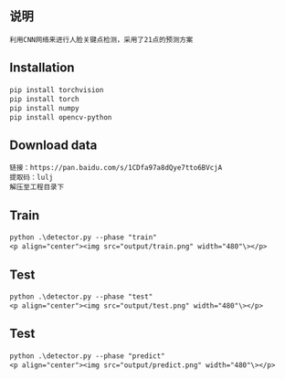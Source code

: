 ## 说明
	利用CNN网络来进行人脸关键点检测，采用了21点的预测方案

## Installation
	pip install torchvision
	pip install torch
	pip install numpy
	pip install opencv-python
	
## Download data
	链接：https://pan.baidu.com/s/1CDfa97a8dQye7tto6BVcjA 
	提取码：lulj
	解压至工程目录下

## Train
	python .\detector.py --phase "train"
	<p align="center"><img src="output/train.png" width="480"\></p>

## Test
	python .\detector.py --phase "test"
	<p align="center"><img src="output/test.png" width="480"\></p>
	
## Test
	python .\detector.py --phase "predict"
	<p align="center"><img src="output/predict.png" width="480"\></p>